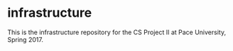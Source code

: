# infrastructure

This is the infrastructure repository for the CS Project II at Pace University, Spring 2017.